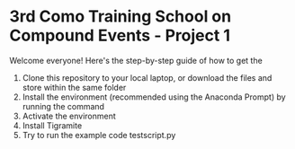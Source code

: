 # 3rd Como Training School on Compound Events - Project 1
Welcome everyone! Here's the step-by-step guide of how to get the 

1. Clone this repository to your local laptop, or download the files and store within the same folder
2. Install the environment (recommended using the Anaconda Prompt) by running the command
3. Activate the environment
4. Install Tigramite
5. Try to run the example code testscript.py 
